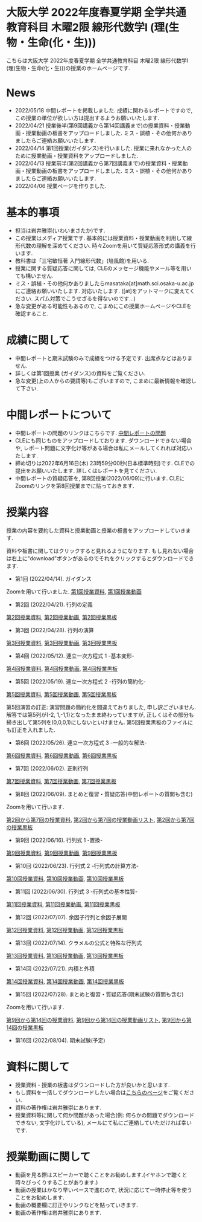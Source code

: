 
# 大阪大学 2022年度春夏学期 全学共通教育科目 木曜2限 線形代数学I (理(生物・生命(化・生)))

 こちらは大阪大学 2022年度春夏学期 全学共通教育科目 木曜2限 線形代数学I (理(生物・生命(化・生)))の授業のホームページです.

# News
- 2022/05/18 中間レポートを掲載しました. 成績に関わるレポートですので, この授業の単位が欲しい方は提出するようお願いいたします.
- 2022/04/21 授業後半(第9回講義から第14回講義まで)の授業資料・授業動画・授業動画の板書をアップロードしました. ミス・誤植・その他何かありましたらご連絡お願いいたします.
- 2022/04/14 第1回授業(ガイダンス)を行いました. 授業に来れなかった人のために授業動画・授業資料をアップロードしました. 
- 2022/04/13 授業前半(第2回講義から第7回講義まで)の授業資料・授業動画・授業動画の板書をアップロードしました. ミス・誤植・その他何かありましたらご連絡お願いいたします.
- 2022/04/06 授業ページを作りました.

# 基本的事項

- 担当は岩井雅崇(いわいまさたか)です.
- この授業はメディア授業です. 基本的には授業資料・授業動画を利用して線形代数の理解を深めてください. 時々Zoomを用いて質疑応答形式の講義を行います.
- 教科書は「三宅敏恒著 入門線形代数」(培風館)を⽤いる.
- 授業に関する質疑応答に関しては, CLEのメッセージ機能やメール等を用いても構いません. 
- ミス・誤植・その他何かありましたらmasataka[at]math.sci.osaka-u.ac.jpにご連絡お願いいたします. 対応いたします. ([at]をアットマークに変えてください. スパム対策でこうせざるを得ないのです...)
- 急な変更がある可能性もあるので, こまめにこの授業ホームページやCLEを確認すること.


# 成績に関して

- 中間レポートと期末試験のみで成績をつける予定です. 出席点などはありません.
- 詳しくは第1回授業 (ガイダンス)の資料をご覧ください.
- 急な変更(上の人からの要請等)もございますので, こまめに最新情報を確認して下さい.

# 中間レポートについて
- 中間レポートの問題のリンクはこちらです. [中間レポートの問題](https://github.com/masataka123/2022_summer_LA/blob/main/material/0_中間レポート_2022s.pdf) 
- CLEにも同じものをアップロードしております. ダウンロードできない場合や, レポート問題に文字化け等がある場合は私にメールしてくれれば対応いたします.
- 締め切りは2022年6月16日(木) 23時59分00秒(日本標準時刻)です. CLEでの提出をお願いいたします. 詳しくはレポートを見てください. 
- 中間レポートの質疑応答を, 第8回授業(2022/06/09)に行います. CLEにZoomのリンクを第8回授業までに貼っておきます.

<!-- 
- (2021/08/09 更新) 皆様の成績を確定しました. 中間レポートと期末レポートの両方を出した人全員に単位を与えました.  

# 期末レポートについて
- 期末レポートの採点は終了しました. 正答率81%でした, 大変よくできていました.
- 期末レポートの解答はこちらです. [期末レポートの解答例](https://github.com/masataka123/2021_summer/blob/master/material/0_期末レポート解答例.pdf) 
- 期末レポートの問題のリンクはこちらです. [期末レポートの問題](https://github.com/masataka123/2021_summer/blob/master/material/0_期末レポート_2021s.pdf) 

# 中間レポートについて
- 中間レポートの採点は終了しました. 正答率82%でした, 大変よくできていました.
- 中間レポートの解答はこちらです. [中間レポートの解答例](https://github.com/masataka123/2021_summer/blob/master/material/0_中間レポート解答例.pdf) 
[中間レポートおまけ問題3の解答例](https://github.com/masataka123/2021_summer/blob/master/material/0_中間レポートおまけ3.ipynb) 
- 中間レポートの問題のリンクはこちらです. [中間レポートの問題](https://github.com/masataka123/2021_summer/blob/master/material/0_中間レポート_2021s.pdf) 

- 中間レポートの問題のリンクはこちらです. [中間レポートの問題](https://github.com/masataka123/2021_summer/blob/master/material/0_中間レポート_2021s.pdf) 
- WebClassにも同じものをアップロードしております. (ダウンロードできない場合や, レポート問題に文字化け等がある場合は私にメールしてくれれば対応いたします.)
- 締め切りは2021年6月8日 23時59分00秒 (日本標準時刻)です. WebClassでの提出をお願いします. (詳しくはレポートを見ること.) 
- レポートのファイルサイズは10MBまでにしてください.
- 授業や中間レポートの質疑応答を, 第7回授業(2021/6/1)に行います. WebClassにZoomのリンクを第7回授業までに貼っておきます.


現時点では中間レポートと期末試験で成績をつける予定ですが, 上の人に確認中です.
おそらく大丈夫ですが, 急な変更もございますので, このホームページで最新情報を確認して下さい.
他にも上の人からの要請等あった場合は変更がある可能性があるので, こまめに最新情報を確認して下さい.
-->


# 授業内容
授業の内容を要約した資料と授業動画と授業の板書をアップロードしていきます.

資料や板書に関してはクリックすると見れるようになります. もし見れない場合は右上に"download"ボタンがあるのでそれをクリックするとダウンロードできます.

- 第1回 (2022/04/14). ガイダンス

Zoomを用いて行いました. <!--(ただし当日来れなかった人のために資料と動画を配布する予定.)-->
[第1回授業資料](https://github.com/masataka123/2022_summer_LA/blob/main/material/1_ガイダンス_アップロード.pdf), 
[第1回授業動画](https://www.youtube.com/watch?v=i_AWOV-YTqw)

- 第2回 (2022/04/21). 行列の定義

[第2回授業資料](https://github.com/masataka123/2022_summer_LA/blob/main/material/2_行列の定義.pdf), 
[第2回授業動画](https://www.youtube.com/watch?v=IN3xShOdnjE), 
[第2回授業黒板](https://github.com/masataka123/2022_summer_LA/blob/main/material/2_第2回授業黒板.pdf) 

- 第3回 (2022/04/28). 行列の演算

[第3回授業資料](https://github.com/masataka123/2022_summer_LA/blob/main/material/3_行列の演算.pdf), 
[第3回授業動画](https://www.youtube.com/watch?v=v4y-_Uq2JKw), 
[第3回授業黒板](https://github.com/masataka123/2022_summer_LA/blob/main/material/3_第3回授業黒板.pdf) 

- 第4回 (2022/05/12). 連立一次方程式 1 -基本変形-

[第4回授業資料](https://github.com/masataka123/2022_summer_LA/blob/main/material/4_連立一次方程式1.pdf), 
[第4回授業動画](https://www.youtube.com/watch?v=8Tq6P-gmIcc), 
[第4回授業黒板](https://github.com/masataka123/2022_summer_LA/blob/main/material/4_第4回授業黒板.pdf) 

- 第5回 (2022/05/19). 連立一次方程式 2 -行列の簡約化-

[第5回授業資料](https://github.com/masataka123/2022_summer_LA/blob/main/material/5_連立一次方程式2.pdf), 
[第5回授業動画](https://www.youtube.com/watch?v=y_0_R7vi03I), 
[第5回授業黒板](https://github.com/masataka123/2022_summer_LA/blob/main/material/5_第5回授業黒板.pdf) 

第5回演習の訂正: 演習問題の簡約化を間違えておりました, 申し訳ございません. 解答では第5列が(-2, 1,-1,1)となったまま終わっていますが, 正しくはその部分も掃き出して第5列を(0,0,0,1)にしないといけません. 第5回授業黒板のファイルにも訂正を入れました.

- 第6回 (2022/05/26). 連立一次方程式 3 -一般的な解法-

[第6回授業資料](https://github.com/masataka123/2022_summer_LA/blob/main/material/6_連立一次方程式3.pdf), 
[第6回授業動画](https://www.youtube.com/watch?v=bOOQA85lL_Q), 
[第6回授業黒板](https://github.com/masataka123/2022_summer_LA/blob/main/material/6_第6回授業黒板.pdf) 

- 第7回 (2022/06/02). 正則行列

[第7回授業資料](https://github.com/masataka123/2022_summer_LA/blob/main/material/7_正則行列.pdf), 
[第7回授業動画](https://www.youtube.com/watch?v=9Yb-XiyqiLU), 
[第7回授業黒板](https://github.com/masataka123/2022_summer_LA/blob/main/material/7_第7回授業黒板.pdf) 

- 第8回 (2022/06/09). まとめと復習・質疑応答(中間レポートの質問も含む) 

Zoomを用いて行います.

[第2回から第7回の授業資料](https://github.com/masataka123/2022_summer_LA/blob/main/material/0_線形代数資料_前半.pdf), 
[第2回から第7回の授業動画リスト](https://youtube.com/playlist?list=PLZDOK-K3OuvCo2DXf2KPA1jjjADsdTXQA), 
[第2回から第7回の授業黒板](https://github.com/masataka123/2022_summer_LA/blob/main/material/0_授業前半黒板.pdf) 

- 第9回 (2022/06/16). 行列式 1 -置換-

[第9回授業資料](https://github.com/masataka123/2022_summer_LA/blob/main/material/9_行列式1.pdf), 
[第9回授業動画](https://www.youtube.com/watch?v=fFk01jAERag), 
[第9回授業黒板](https://github.com/masataka123/2022_summer_LA/blob/main/material/9_第9回授業黒板.pdf) 

- 第10回 (2022/06/23). 行列式 2 -行列式の計算方法-

[第10回授業資料](https://github.com/masataka123/2022_summer_LA/blob/main/material/10_行列式2.pdf), 
[第10回授業動画](https://www.youtube.com/watch?v=8dY367vY1pk), 
[第10回授業黒板](https://github.com/masataka123/2022_summer_LA/blob/main/material/10_第10回授業黒板.pdf) 

- 第11回 (2022/06/30). 行列式 3 -行列式の基本性質-

[第11回授業資料](https://github.com/masataka123/2022_summer_LA/blob/main/material/11_行列式3.pdf), 
[第11回授業動画](https://www.youtube.com/watch?v=ubEQpb_vtKM), 
[第11回授業黒板](https://github.com/masataka123/2022_summer_LA/blob/main/material/11_第11回授業黒板.pdf) 

- 第12回 (2022/07/07). 余因子行列と余因子展開

[第12回授業資料](https://github.com/masataka123/2022_summer_LA/blob/main/material/12_余因子行列と余因子展開.pdf), 
[第12回授業動画](https://www.youtube.com/watch?v=su6F7LcWiOk), 
[第12回授業黒板](https://github.com/masataka123/2022_summer_LA/blob/main/material/12_第12回授業黒板.pdf) 

- 第13回 (2022/07/14). クラメルの公式と特殊な行列式

[第13回授業資料](https://github.com/masataka123/2022_summer_LA/blob/main/material/13_クラメルの公式と特殊な行列式.pdf), 
[第13回授業動画](https://www.youtube.com/watch?v=KW_1TEgG8n4), 
[第13回授業黒板](https://github.com/masataka123/2022_summer_LA/blob/main/material/13_第13回授業黒板.pdf) 

- 第14回 (2022/07/21). 内積と外積

[第14回授業資料](https://github.com/masataka123/2022_summer_LA/blob/main/material/14_内積と外積.pdf), 
[第14回授業動画](https://www.youtube.com/watch?v=pm19pywMM3g), 
[第14回授業黒板](https://github.com/masataka123/2022_summer_LA/blob/main/material/14_第14回授業黒板.pdf) 

- 第15回 (2022/07/28). まとめと復習・質疑応答(期末試験の質問も含む)

Zoomを用いて行います.

[第9回から第14回の授業資料](https://github.com/masataka123/2022_summer_LA/blob/main/material/0_線形代数資料_後半.pdf), 
[第9回から第14回の授業動画リスト](https://www.youtube.com/playlist?list=PLZDOK-K3OuvCZz9GHbKNL4zLqAWWeLE3R), 
[第9回から第14回の授業黒板](https://github.com/masataka123/2022_summer_LA/blob/main/material/0_授業後半黒板.pdf) 

- 第16回 (2022/08/04). 期末試験(予定)

<!-- 
[第8回から第12回授業の動画](https://www.youtube.com/playlist?list=PLZDOK-K3OuvDpXKHjdAxJUy5ts6HPCeoB)
[第8回から第12回授業黒板](https://github.com/masataka123/2021_summer/blob/master/material/0_第八回から第十二回の授業黒板.pdf)
[第8回から第12回授業の資料](https://github.com/masataka123/2021_summer/blob/master/material/0_第八回から第十二回の資料.pdf)
-->


# 資料に関して

- 授業資料・授業の板書はダウンロードした方が良いかと思います.
- もし資料を一括してダウンロードしたい場合は[こちらのページ](https://github.com/masataka123/2022_summer_LA/tree/main/material)をご覧ください.
- 資料の著作権は岩井雅崇にあります. 
- 授業資料等に関して何か問題があった場合(例: 何らかの問題でダウンロードできない, 文字化けしている), メールにて私にご連絡していただければ幸いです.

# 授業動画に関して
- 動画を見る際はスピーカーで聴くことをお勧めします.(イヤホンで聴くと時々びっくりすることがあります.)
- 動画の授業はかなり早いペースで進むので, 状況に応じて一時停止等を使うことをお勧めします.
- 動画の概要欄に訂正やリンクなどを貼っていきます.
- 動画の著作権は岩井雅崇にあります.

<!-- 
# その他 
(2020/11/16 時点) 
 ~~のホームページ上で授業資料を見ると日本語が表示されない現象が見られます. 
おそらくgithubの方に問題があるようで, 現状で打つ手はありません. (twitterで調べてみると, 同様の現象があって困っている人がいました. slideshareでも同様の問題が生じていたこともあり, それと同じらしいです. 文字コードによる問題?)
もし何か改善策を知っている方は, メールにてご連絡していただければ幸いです.~~

# 成績の付け方の補足. 
中間レポートと期末レポートでつける予定ですが, 一応上の人にまだ確認中です.
おそらく大丈夫ですが, 急な変更もございますので, このホームページで最新情報を確認して下さい.
他にも上の人からの要請等あった場合は変更がある可能性があるので, こまめに最新情報を確認して下さい.
-->
